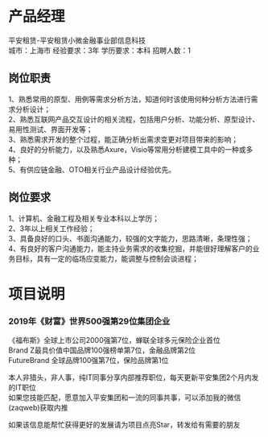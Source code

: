 # 产品经理
平安租赁-平安租赁小微金融事业部信息科技  
城市：上海市 经验要求：3年 学历要求：本科  招聘人数：1

## 岗位职责
1、熟悉常用的原型、用例等需求分析方法，知道何时该使用何种分析方法进行需求分析设计；   
2、熟悉互联网产品交互设计的相关流程，包括用户分析、功能分析、原型设计、易用性测试、界面开发等；   
3、熟悉需求开发的整个过程，能正确分析出需求变更对项目带来的影响；   
4、良好的分析能力，以及熟悉Axure，Visio等常用分析建模工具中的一种或多种；   
5、有供应链金融、OTO相关行业产品设计经验优先。

## 岗位要求
1、计算机、金融工程及相关专业本科以上学历；   
2、3年以上相关工作经验；   
3、具备良好的口头、书面沟通能力，较强的文字能力，思路清晰，条理性强；   
4、有良好的客户沟通能力，能主持业务需求的收集挖掘，并能很好理解客户的业务目标，具有一定的临场应变能力，能调整与控制会谈进程；

# 项目说明

### 2019年《财富》世界500强第29位集团企业
《福布斯》全球上市公司2000强第7位，蝉联全球多元保险企业首位  
Brand Z最具价值中国品牌100强榜单第7位，金融品牌第2位  
FutureBrand 全球品牌100强第7位，保险品牌第1位

本人非猎头，非人事，纯IT同事分享内部推荐职位，每天更新平安集团2个月内发的IT职位  
如果您技能匹配，愿意加入平安集团和一流的同事共事，可以添加我的微信(zaqweb)获取内推 

如果该信息能帮忙获得更好的发展请为项目点亮Star，转发给有需要的朋友





